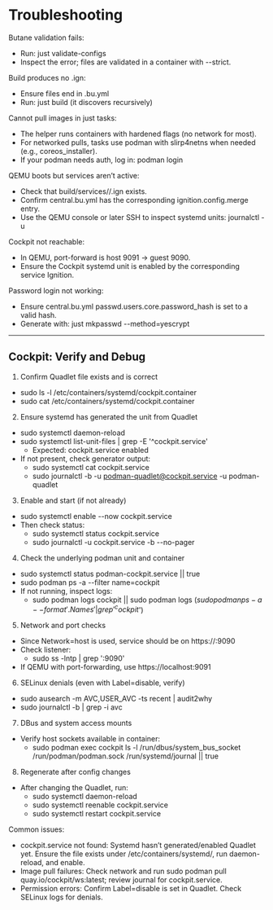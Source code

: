 # Troubleshooting

Butane validation fails:
- Run: just validate-configs
- Inspect the error; files are validated in a container with --strict.

Build produces no .ign:
- Ensure files end in .bu.yml
- Run: just build (it discovers recursively)

Cannot pull images in just tasks:
- The helper runs containers with hardened flags (no network for most).
- For networked pulls, tasks use podman with slirp4netns when needed (e.g., coreos_installer).
- If your podman needs auth, log in: podman login <registry>

QEMU boots but services aren’t active:
- Check that build/services/<name>/<name>.ign exists.
- Confirm central.bu.yml has the corresponding ignition.config.merge entry.
- Use the QEMU console or later SSH to inspect systemd units: journalctl -u <unit>

Cockpit not reachable:
- In QEMU, port-forward is host 9091 -> guest 9090.
- Ensure the Cockpit systemd unit is enabled by the corresponding service Ignition.

Password login not working:
- Ensure central.bu.yml passwd.users.core.password_hash is set to a valid hash.
- Generate with: just mkpasswd --method=yescrypt

---

## Cockpit: Verify and Debug

1) Confirm Quadlet file exists and is correct
- sudo ls -l /etc/containers/systemd/cockpit.container
- sudo cat /etc/containers/systemd/cockpit.container

2) Ensure systemd has generated the unit from Quadlet
- sudo systemctl daemon-reload
- sudo systemctl list-unit-files | grep -E '^cockpit\.service'
  - Expected: cockpit.service enabled
- If not present, check generator output:
  - sudo systemctl cat cockpit.service
  - sudo journalctl -b -u podman-quadlet@cockpit.service -u podman-quadlet

3) Enable and start (if not already)
- sudo systemctl enable --now cockpit.service
- Then check status:
  - sudo systemctl status cockpit.service
  - sudo journalctl -u cockpit.service -b --no-pager

4) Check the underlying podman unit and container
- sudo systemctl status podman-cockpit.service || true
- sudo podman ps -a --filter name=cockpit
- If not running, inspect logs:
  - sudo podman logs cockpit || sudo podman logs $(sudo podman ps -a --format '{{.Names}}' | grep '^cockpit$')

5) Network and port checks
- Since Network=host is used, service should be on https://<host>:9090
- Check listener:
  - sudo ss -lntp | grep ':9090'
- If QEMU with port-forwarding, use https://localhost:9091

6) SELinux denials (even with Label=disable, verify)
- sudo ausearch -m AVC,USER_AVC -ts recent | audit2why
- sudo journalctl -b | grep -i avc

7) DBus and system access mounts
- Verify host sockets available in container:
  - sudo podman exec cockpit ls -l /run/dbus/system_bus_socket /run/podman/podman.sock /run/systemd/journal || true

8) Regenerate after config changes
- After changing the Quadlet, run:
  - sudo systemctl daemon-reload
  - sudo systemctl reenable cockpit.service
  - sudo systemctl restart cockpit.service

Common issues:
- cockpit.service not found: Systemd hasn’t generated/enabled Quadlet yet. Ensure the file exists under /etc/containers/systemd/, run daemon-reload, and enable.
- Image pull failures: Check network and run sudo podman pull quay.io/cockpit/ws:latest; review journal for cockpit.service.
- Permission errors: Confirm Label=disable is set in Quadlet. Check SELinux logs for denials.
